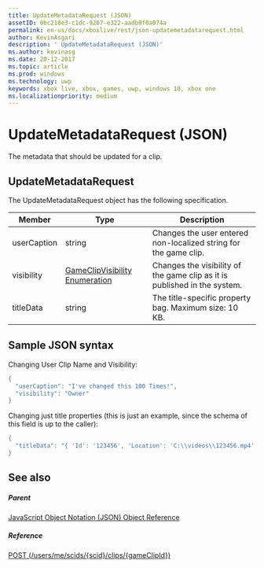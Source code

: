 ```yaml
---
title: UpdateMetadataRequest (JSON)
assetID: 0bc210e3-c1dc-9267-e322-aadb9f0a074a
permalink: en-us/docs/xboxlive/rest/json-updatemetadatarequest.html
author: KevinAsgari
description: ' UpdateMetadataRequest (JSON)'
ms.author: kevinasg
ms.date: 20-12-2017
ms.topic: article
ms.prod: windows
ms.technology: uwp
keywords: xbox live, xbox, games, uwp, windows 10, xbox one
ms.localizationpriority: medium
---
```



# UpdateMetadataRequest (JSON)
The metadata that should be updated for a clip. 
<a id="ID4EN"></a>

 
## UpdateMetadataRequest
 
The UpdateMetadataRequest object has the following specification.
 
| Member| Type| Description| 
| --- | --- | --- | 
| userCaption| string| Changes the user entered non-localized string for the game clip.| 
| visibility| [GameClipVisibility Enumeration](../enums/gvr-enum-gameclipvisibility.md)| Changes the visibility of the game clip as it is published in the system.| 
| titleData| string| The title-specific property bag. Maximum size: 10 KB.| 
  
<a id="ID4EBC"></a>

 
## Sample JSON syntax
 
Changing User Clip Name and Visibility:
 

```cpp
{
  "userCaption": "I've changed this 100 Times!",
  "visibility": "Owner"
}

```

 
Changing just title properties (this is just an example, since the schema of this field is up to the caller):
 

```cpp
{
  "titleData": "{ 'Id': '123456', 'Location': 'C:\\videos\\123456.mp4' }"
}

```

  
<a id="ID4EQC"></a>

 
## See also
 
<a id="ID4ESC"></a>

 
##### Parent 

[JavaScript Object Notation (JSON) Object Reference](atoc-xboxlivews-reference-json.md)

  
<a id="ID4E3C"></a>

 
##### Reference 

[POST (/users/me/scids/{scid}/clips/{gameClipId})](../uri/dvr/uri-usersmescidclipsgameclipidpost.md)

   